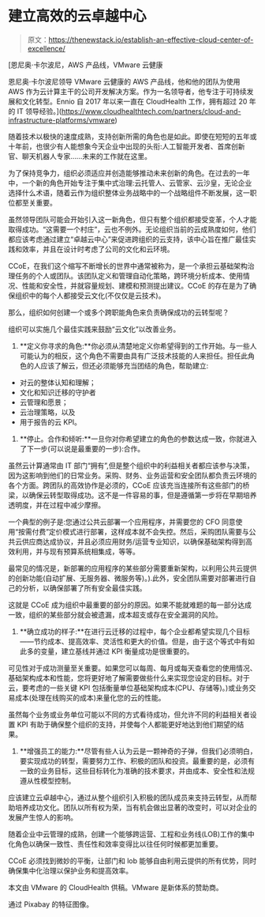 # 建立高效的云卓越中心

> 原文：<https://thenewstack.io/establish-an-effective-cloud-center-of-excellence/>

[](https://www.cloudhealthtech.com/partners/cloud-and-infrastructure-platforms/vmware)

 [恩尼奥·卡尔波尼，AWS 产品线，VMware 云健康

恩尼奥·卡尔波尼领导 VMware 云健康的 AWS 产品线，他和他的团队为使用 AWS 作为云计算主干的公司开发解决方案。作为一名领导者，他专注于可持续发展和文化转型。Ennio 自 2017 年以来一直在 CloudHealth 工作，拥有超过 20 年的 IT 领导经验。](https://www.cloudhealthtech.com/partners/cloud-and-infrastructure-platforms/vmware) [](https://www.cloudhealthtech.com/partners/cloud-and-infrastructure-platforms/vmware)

随着技术以极快的速度成熟，支持创新所需的角色也是如此。即使在短短的五年或十年前，也很少有人能想象今天企业中出现的头衔:人工智能开发者、首席创新官、聊天机器人专家……未来的工作就在这里。

为了保持竞争力，组织必须适应并创造能够推动未来创新的角色。在过去的一年中，一个新的角色开始专注于集中式治理:云托管人、云管家、云沙皇，无论企业选择什么术语，随着云作为组织整体业务战略中的一个战略组件不断发展，这一职位都至关重要。

虽然领导团队可能会开始引入这一新角色，但只有整个组织都接受变革，个人才能取得成功。“这需要一个村庄”，云也不例外。无论组织当前的云成熟度如何，他们都应该考虑通过建立“卓越云中心”来促进跨组织的云支持，该中心旨在推广最佳实践和效率，并且在设计时考虑了公司的文化和云环境。

CCoE，在我们这个缩写不断增长的世界中通常被称为，是一个承担云基础架构治理任务的个人或团队。该团队定义和管理自动化策略，跨环境分析成本、使用情况、性能和安全性，并就容量规划、建模和预测提出建议。CCoE 的存在是为了确保组织中的每个人都接受云文化(不仅仅是云技术)。

那么，组织如何创建一个或多个跨职能角色来负责确保成功的云转型呢？

组织可以实施几个最佳实践来鼓励“云文化”以改善业务。

1.  **定义你寻求的角色:**你必须从清楚地定义你希望得到的工作开始。与一些人可能认为的相反，这个角色不需要由具有广泛技术技能的人来担任。担任此角色的人应该了解云，但还必须能够充当团结的角色，帮助建立:

*   对云的整体认知和理解；
*   文化和知识迁移的守护者
*   云管理和愿景；
*   云治理策略，以及
*   用于报告的云 KPI。

1.  **停止。合作和倾听:**一旦你对你希望建立的角色的参数达成一致，你就进入了下一步(可以说是最重要的一步):合作。

虽然云计算通常由 IT 部门“拥有”,但是整个组织中的利益相关者都应该参与决策，因为这影响到他们的日常业务。采购、财务、业务运营和安全团队都负责云环境的各个方面。跨团队的高效协作是必须的，CCoE 应该充当连接所有这些部门的桥梁，以确保云转型取得成功。这不是一件容易的事，但是遵循第一步将在早期培养透明度，并在过程中减少摩擦。

一个典型的例子是:您通过公共云部署一个应用程序，并需要您的 CFO 同意使用“按需付费”定价模式进行部署，这样成本就不会失控。然后，采购团队需要与公共云供应商达成协议，并且必须应用财务/运营专业知识，以确保基础架构得到高效利用，并与现有预算系统相集成，等等。

最常见的情况是，新部署的应用程序的某些部分需要重新架构，以利用公共云提供的创新功能(自动扩展、无服务器、微服务等)。).此外，安全团队需要对部署进行自己的分析，以确保部署了所有安全最佳实践。

这就是 CCoE 成为组织中最重要的部分的原因。如果不能就难题的每一部分达成一致，组织的某些部分就会被遗漏，成本超支或存在安全漏洞的风险。

1.  **确立成功的样子:**在进行云迁移的过程中，每个企业都希望实现几个目标——节约成本、提高效率、灵活性和更大的价值。但是，由于这个等式中有如此多的变量，建立基线并通过 KPI 衡量成功是很重要的。

可见性对于成功测量至关重要。如果您可以每周、每月或每天查看您的使用情况、基础架构成本和性能，您将更好地了解需要做些什么来实现您设定的目标。对于云，要考虑的一些关键 KPI 包括衡量单位基础架构成本(CPU、存储等)。)或业务交易成本(处理在线购买的成本)来量化您的云的性能。

虽然每个业务或业务单位可能以不同的方式看待成功，但允许不同的利益相关者设置 KPI 有助于确保整个组织的支持，并使每个人都能更好地达到他们期望的结果。

1.  **增强员工的能力:**尽管有些人认为云是一颗神奇的子弹，但我们必须明白，要实现成功的转型，需要努力工作、积极的团队和投资。最重要的是，必须有一致的业务目标，这些目标转化为准确的技术要求，并由成本、安全性和法规遵从性模型控制。

应该建立云卓越中心，通过从整个组织引入积极的团队成员来支持云转型，从而帮助培养成功文化。团队以所有权为荣，当有机会做出显著的改变时，可以对企业的发展产生惊人的影响。

随着企业中云管理的成熟，创建一个能够跨运营、工程和业务线(LOB)工作的集中化角色以确保一致性、责任性和效率变得比以往任何时候都更加重要。

CCoE 必须找到微妙的平衡，让部门和 lob 能够自由利用云提供的所有优势，同时确保集中化治理以保护业务和提高效率。

本文由 VMware 的 CloudHealth 供稿。VMware 是新体系的赞助商。

通过 Pixabay 的特征图像。

<svg xmlns:xlink="http://www.w3.org/1999/xlink" viewBox="0 0 68 31" version="1.1"><title>Group</title> <desc>Created with Sketch.</desc></svg>